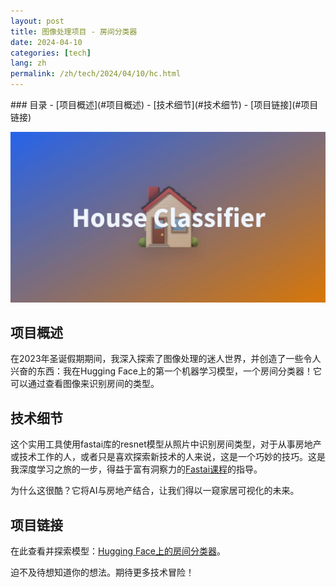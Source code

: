 ```yaml
---
layout: post
title: 图像处理项目 - 房间分类器
date: 2024-04-10
categories: [tech]
lang: zh
permalink: /zh/tech/2024/04/10/hc.html
---
```


<div class="table-of-contents" markdown="1">
### 目录
- [项目概述](#项目概述)
- [技术细节](#技术细节)
- [项目链接](#项目链接)
</div>

![](/images/hc.png "房间分类器")

## 项目概述

在2023年圣诞假期期间，我深入探索了图像处理的迷人世界，并创造了一些令人兴奋的东西：我在Hugging Face上的第一个机器学习模型，一个房间分类器！它可以通过查看图像来识别房间的类型。

## 技术细节

这个实用工具使用fastai库的resnet模型从照片中识别房间类型，对于从事房地产或技术工作的人，或者只是喜欢探索新技术的人来说，这是一个巧妙的技巧。这是我深度学习之旅的一步，得益于富有洞察力的[Fastai课程](https://course.fast.ai/)的指导。

为什么这很酷？它将AI与房地产结合，让我们得以一窥家居可视化的未来。

## 项目链接

在此查看并探索模型：[Hugging Face上的房间分类器](https://huggingface.co/spaces/Guoest/house_classifier)。

迫不及待想知道你的想法。期待更多技术冒险！